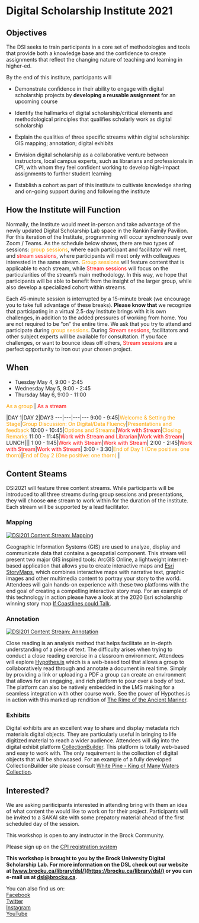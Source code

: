 # Digital Scholarship Institute 2021



## Objectives

The DSI seeks to train participants in a core set of methodologies and tools that provide both a knowledge base and the confidence to create assignments that reflect the changing nature of teaching and learning in higher-ed. 

By the end of this institute, participants will 

- Demonstrate confidence in their ability to engage with digital scholarship projects by **developing a reusable assignment** for an upcoming course 

- Identify the hallmarks of digital scholarship/critical elements and  methodological principles that qualifies scholarly work as digital scholarship 

- Explain the qualities of three specific streams within digital scholarship: GIS mapping; annotation; digital exhibits 

- Envision digital scholarship as a collaborative venture between instructors, local campus experts, such as librarians and professionals in CPI, with whom they feel confident working to develop high-impact assignments to further student learning 

- Establish a cohort as part of this institute to cultivate knowledge sharing and on-going support during and following the institute 

  

## How the Institute will Function


Normally, the Institute would meet in-person and take advantage of the newly  updated Digital Scholarship Lab space in the Rankin Family Pavilion. For this iteration of the Institute, programming will occur synchronously over Zoom / Teams. As the schedule below shows, there are two types of sessions: <span style="color:orange">group sessions</span>, where each participant and facilitator will meet, and <span style="color:red">stream sessions</span>, where participants will meet only with colleagues interested in the same stream. <span style="color:orange">Group sessions</span> will feature content that is applicable to each stream, while <span style="color:red">Stream sessions</span> will focus on the particularities of the stream’s main methodology. In this way, we hope that participants will be able to benefit from the insight of the larger group, while also develop a specialized cohort within streams. 

Each 45-minute session is interrupted by a 15-minute break (we encourage you to take full advantage of these breaks). **Please know that** we recognize that participating in a virtual 2.5-day Institute brings with it is own challenges, in addition to the added pressures of working from home. You are not required to be “on” the entire time. We ask that you try to attend and participate during <span style="color:orange">group sessions</span>. During <span style="color:red">Stream sessions</span>, facilitators and other subject experts will be available for consultation. If you face challenges, or want to bounce ideas off others, <span style="color:red">Stream sessions</span> are a perfect opportunity to iron out your chosen project. 

## When

- Tuesday May 4, 9:00 - 2:45
- Wednesday May 5, 9:00 - 2:45
- Thursday May 6, 9:00 - 11:00





<span style="color:orange">As a group </span>  | <span style="color:red">As a stream</span>





|DAY 1|DAY 2|DAY3
---|---|---|---
9:00 - 9:45|<span style="color:orange">Welcome & Setting the Stage</span>|<span style="color:orange">Group Discussion: On Digital/Data Fluency</span>|<span style="color:orange">Presentations and feedback</span>
10:00 - 10:45|<span style="color:orange">Options and Streams</span>|<span style="color:red">Work with Stream</span>|<span style="color:orange">Closing Remarks</span>
11:00 - 11:45|<span style="color:red">Work with Stream and Librarian</span>|<span style="color:red">Work with Stream</span>|
LUNCH|||
1:00 - 1:45|<span style="color:red">Work with Stream</span>|<span style="color:red">Work with Stream</span>|
2:00 - 2:45|<span style="color:red">Work with Stream</span>|<span style="color:red">Work with Stream</span>|
3:00  - 3:30|<span style="color:orange">End of Day 1 (One positive: one thorn)</span>|<span style="color:orange">End of Day 2 (One positive: one thorn)</span> |





## Content Steams

DSI2021 will feature three content streams. While participants will be introduced to all three streams during group sessions and presentations, they will choose **one** stream to work within for the duration of the institute. Each stream will be supported by a lead facilitator. 


### Mapping

[![DSI201 Content Stream: Mapping](http://img.youtube.com/vi/dLrod4l6lJI/0.jpg)](http://www.youtube.com/watch?v=dLrod4l6lJI "DSI2021 Content Stream: Mapping")

Geographic Information Systems (GIS) are used to analyze, display and communicate data that contains a geospatial component. This stream will present two major GIS inspired tools: ArcGIS Online, a lightweight internet-based application that allows you to create interactive maps and [Esri StoryMaps](https://storymaps.arcgis.com/), which combines interactive maps with narrative text, graphic images and other multimedia content to portray your story to the world. Attendees will gain hands-on experience with these two platforms with the end goal of creating a compelling interactive story map. For an example of this technology in action please have a look at the 2020 Esri scholarship winning story map [If Coastlines could Talk](https://arcg.is/1binHX).

### Annotation

[![DSI201 Content Stream: Annotation](http://img.youtube.com/vi/lW1nNYW-2Ds/0.jpg)](http://www.youtube.com/watch?v=lW1nNYW-2Ds "DSI201 Content Stream: Annotation")

Close reading is an analysis method that helps facilitate an in-depth understanding of a piece of text. The difficulty arises when trying to conduct a close reading exercise in a classroom environment. Attendees will explore [Hypothes.is](https://web.hypothes.is) which is a web-based tool that allows a group to collaboratively read through and annotate a document in real time. Simply by providing a link or uploading a PDF a group can create an environment that allows for an engaging, and rich platform to pour over a body of text. The platform can also be natively embedded in the LMS making for a seamless integration with other course work. See the power of Hypothes.is in action with this marked up rendition of [The Rime of the Ancient Mariner](https://via.hypothes.is/https://www.bartleby.com/101/549.html). 




### Exhibits

Digital exhibits are an excellent way to share and display metadata rich materials digital objects. They are particularly useful in bringing to life digitized material to reach a wider audience. Attendees will dig into the digital exhibit platform [CollectionBuilder](https://collectionbuilder.github.io/). This platform is totally web-based and easy to work with. The only requirement is the collection of digital objects that will be showcased. For an example of a fully developed CollectionBuilder site please consult [White Pine - King of Many Waters Collection](https://www.lib.uidaho.edu/digital/whitepine/). 




## Interested?

We are asking pariticipants interested in attending bring with them an idea of what content the would like to work on for their project. Participants will be invited to a SAKAI site with some prepatory material ahead of the first scheduled day of the session.

This workshop is open to any instructor in the Brock Community.

Please sign up on the [CPI registration system]()


**This workshop is brought to you by the Brock University Digital Scholarship Lab.  For more information on the DSL check out our website at [www.brocku.ca/library/dsl/](https://brocku.ca/library/dsl/) or you can e-mail us at dsl@brocku.ca.**  

You can also find us on:  
[Facebook](https://www.facebook.com/Brock-University-Digital-Scholarship-Lab-349407235866792/)  
[Twitter](https://twitter.com/brock_dsl)  
[Instagram](https://www.instagram.com/brock_dsl/?hl=en)  
[YouTube](https://www.youtube.com/channel/UC2eEqPkDo-1N3qilxv-N_1g/featured?view_as=subscriber)


